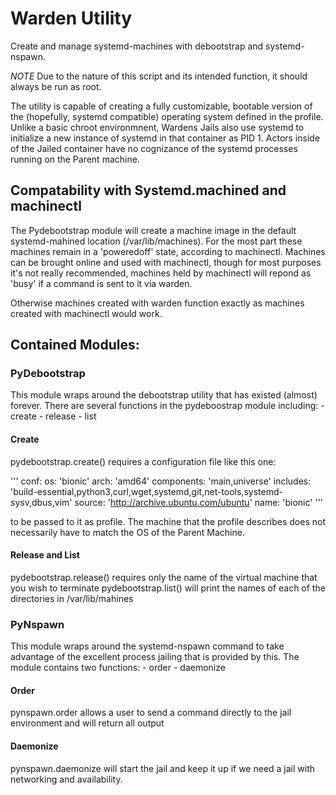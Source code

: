# Warden Utility

Create and manage systemd-machines with debootstrap and systemd-nspawn.

*NOTE* Due to the nature of this script and its intended function, it should always be run as root.

The utility is capable of creating a fully customizable, bootable version of the (hopefully, systemd compatible) operating system defined in the profile.
Unlike a basic chroot environmnent, Wardens Jails also use systemd to initialize a new instance of systemd in that container as PID 1. Actors inside of the
Jailed container have no cognizance of the systemd processes running on the Parent machine.

## Compatability with Systemd.machined and machinectl

The Pydebootstrap module will create a machine image in the default systemd-mahined location (/var/lib/machines). For the most part these machines remain
in a 'poweredoff' state, according to machinectl. Machines can be brought online and used with machinectl, though for most purposes it's not really recommended,
machines held by machinectl will repond as 'busy' if a command is sent to it via warden.

Otherwise machines created with warden function exactly as machines created with machinectl would work.

## Contained Modules:
### PyDebootstrap

This module wraps around the debootstrap utility that has existed (almost) forever. There are several functions in the pydeboostrap module including:
    - create
    - release
    - list

#### Create
pydebootstrap.create() requires a configuration file like this one:

'''
conf:
  os: 'bionic'
  arch: 'amd64'
  components: 'main,universe'
  includes: 'build-essential,python3,curl,wget,systemd,git,net-tools,systemd-sysv,dbus,vim'
  source: 'http://archive.ubuntu.com/ubuntu'
  name: 'bionic'
'''

to be passed to it as profile. The machine that the profile describes does not necessarily have to match the OS of the Parent Machine.

#### Release and List
pydebootstrap.release() requires only the name of the virtual machine that you wish to terminate
pydebootstrap.list() will print the names of each of the directories in /var/lib/mahines

### PyNspawn

This module wraps around the systemd-nspawn command to take advantage of the excellent process jailing that is provided by this.
The module contains two functions:
    - order
    - daemonize


#### Order
pynspawn.order allows a user to send a command directly to the jail environment and will return all output


#### Daemonize
pynspawn.daemonize will start the jail and keep it up if we need a jail with networking and availability.

